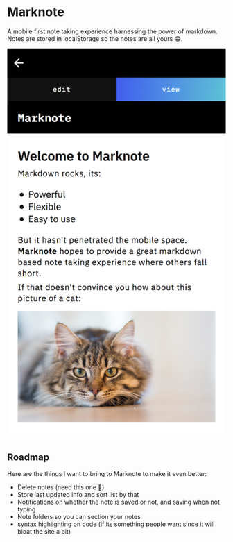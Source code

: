 # Marknote

A mobile first note taking experience harnessing the power of markdown. Notes are stored in localStorage so the notes are all yours 😁.

![markdown](assets/markdown.png)

## Roadmap

Here are the things I want to bring to Marknote to make it even better:

- Delete notes (need this one 😬)
- Store last updated info and sort list by that
- Notifications on whether the note is saved or not, and saving when not typing
- Note folders so you can section your notes
- syntax highlighting on code (if its something people want since it will bloat the site a bit)